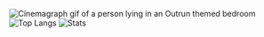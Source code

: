 <!--
**moons/moons** is a ✨ _special_ ✨ repository because its `README.md` (this file) appears on your GitHub profile.

Here are some ideas to get you started:

- 🔭 I’m currently working on ...
- 🌱 I’m currently learning ...
- 👯 I’m looking to collaborate on ...
- 🤔 I’m looking for help with ...
- 💬 Ask me about ...
- 📫 How to reach me: ...
- 😄 Pronouns: ...
- ⚡ Fun fact: ...
-->
![Cinemagraph gif of a person lying in an Outrun themed bedroom](https://browser9.qhimg.com/bdr/__85/t0124f00e0f24ab1fe3.jpg)
![Top Langs](https://github-readme-stats.vercel.app/api/top-langs/?username=ZP-AlwaysWin&hide=html)
![Stats](https://github-readme-stats.vercel.app/api?username=ZP-AlwaysWin&show_icons=true&count_private=true&line_height=40)
